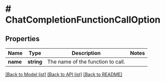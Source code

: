 # # ChatCompletionFunctionCallOption

## Properties

Name | Type | Description | Notes
------------ | ------------- | ------------- | -------------
**name** | **string** | The name of the function to call. |

[[Back to Model list]](../../README.md#models) [[Back to API list]](../../README.md#endpoints) [[Back to README]](../../README.md)
